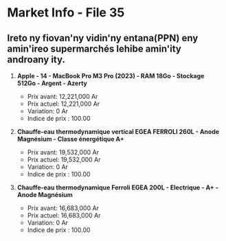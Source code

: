 # Market Info - File 35

## Ireto ny fiovan'ny vidin'ny entana(PPN) eny amin'ireo supermarchés lehibe amin'ity androany ity.

1. **Apple - 14 - MacBook Pro M3 Pro (2023) - RAM 18Go - Stockage 512Go - Argent - Azerty**
   - Prix avant: 12,221,000 Ar
   - Prix actuel: 12,221,000 Ar
   - Variation: 0 Ar
   - Indice de prix : 100.00

2. **Chauffe-eau thermodynamique vertical EGEA FERROLI 260L - Anode Magnésium - Classe énergétique A+**
   - Prix avant: 19,532,000 Ar
   - Prix actuel: 19,532,000 Ar
   - Variation: 0 Ar
   - Indice de prix : 100.00

3. **Chauffe-eau thermodynamique Ferroli EGEA 200L - Electrique - A+ - Anode Magnésium**
   - Prix avant: 16,683,000 Ar
   - Prix actuel: 16,683,000 Ar
   - Variation: 0 Ar
   - Indice de prix : 100.00

